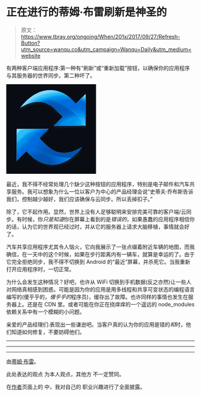 # 正在进行的蒂姆·布雷刷新是神圣的

> 原文：<https://www.tbray.org/ongoing/When/201x/2017/09/27/Refresh-Button?utm_source=wanqu.co&utm_campaign=Wanqu+Daily&utm_medium=website>

有两种客户端应用程序:第一种有“刷新”或“重新加载”按钮，以确保你的应用程序与其服务器的世界同步。第二种坏了。

![Refresh](img/1f6379d46872064c6cc4bc5884f6e2a7.png "Refresh")

最近，我不得不经常处理几个缺少这种按钮的应用程序，特别是电子邮件和汽车共享服务。我可以想象为什么一位以客户为中心的产品经理会说“史蒂夫·乔布斯告诉我们，控制越少越好，我们应该确保与云同步。所以丢掉扣子。”

除了，它不起作用。显然，世界上没有人足够聪明来安排完美可靠的客户端/云同步。有时候，你*只是知道*你在屏幕上看到的是*错误的*，如果愚蠢的应用程序相信你的话，认为它的世界观已经过时，并从它的服务器上请求大脑移植，事情就会好了。

汽车共享应用程序尤其令人恼火，它向我展示了一张点缀着附近车辆的地图，而我确信，在一天中的这个时候，如果在步行距离内有一辆车，就算是幸运的了。由于它完全拒绝同步，我不得不切换到 Android 的“最近”屏幕，并杀死它。当我重新打开应用程序时，一切正常。

为什么会发生这种情况？好吧，也许从 WiFi 切换到手机数据(反之亦然)让一些人对网络真相感到困惑。可能是因为你的应用是用多线程和共享可变状态的编程语言编写的(傻乎乎的，*傻乎乎的*程序员)，缓存出了故障。也许同样的事情也发生在服务器上。还是在 CDN 里。或者可能在你正在挠痒痒的一个遥远的 node_modules 依赖关系中有一个模糊的小问题。

亲爱的产品经理们:表现出一些谦逊吧。当客户真的认为你的应用是错的*和*时，他们知道如何修复，不要妨碍他们。

* * *

* * *

* * *

由[蒂姆·布雷](/ongoing/misc/Tim)。

此处表达的观点
为本人观点，其他方
不一定赞同。

在[作者](/ongoing/misc/Tim)页面上的
中，我对自己的
职业兴趣进行了全面披露。